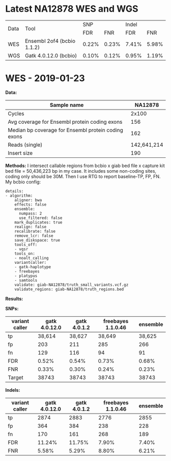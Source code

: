 # Latest NA12878 WES and WGS
<table>
    <tr><td rowspan="2">Data</td><td rowspan="2">Tool</td><td colspan="2">SNP</td><td colspan="2">Indel</td></tr>
    <tr><td>FDR</td><td>FNR</td><td>FDR</td><td>FNR</td></tr>
    <tr><td>WES</td><td>Ensembl 2of4 (bcbio 1.1.2)</td><td>0.22%</td><td>0.23%</td><td>7.41%</td><td>5.98%</td></tr>
    <tr><td>WGS</td><td>Gatk 4.0.12.0 (bcbio)</td><td>0.10%</td><td>0.12%</td><td>0.95%</td><td>1.19%</td></tr>
</table>

# WES - 2019-01-23

**Data:**

|Sample name|NA12878|
|------------------|-------------|
|Cycles|2x100|
|Avg coverage for Ensembl protein coding exons|156|
|Median bp coverage for Ensembl protein coding exons|162|
|Reads (single)|142,641,214|
|Insert size|190|

**Methods:**
I intersect callable regions from bcbio x giab bed file x capture kit bed file = 50,436,223 bp in my case. It includes some non-coding sites, coding only should be 30M. Then I use RTG to report baseline-TP, FP, FN. 
My bcbio config:
```
details:
- algorithm:
    aligner: bwa
    effects: false
    ensemble:
      numpass: 2
      use_filtered: false
    mark_duplicates: true
    realign: false
    recalibrate: false
    remove_lcr: false
    save_diskspace: true
    tools_off:
    - vqsr
    tools_on:
    - noalt_calling
    variantcaller:
    - gatk-haplotype
    - freebayes
    - platypus
    - samtools
    validate: giab-NA12878/truth_small_variants.vcf.gz
    validate_regions: giab-NA12878/truth_regions.bed
```

**Results:**

**SNPs:**

variant caller | gatk  4.0.12.0 | gatk  4.0.1.2 | freebayes  1.1.0.46 | ensemble
-- | -- | -- | -- | --
tp | 38,614 | 38,627 | 38,649 | 38,625
fp | 203 | 211 | 285 | 266
fn | 129 | 116 | 94 | 91
FDR | 0.52% | 0.54% | 0.73% | 0.68%
FNR | 0.33% | 0.30% | 0.24% | 0.23%
Target | 38743 | 38743 | 38743 | 38743

**Indels:**

variant caller | gatk  4.0.12.0 | gatk  4.0.1.2 | freebayes  1.1.0.46 | ensemble
-- | -- | -- | -- | --
tp | 2874 | 2883 | 2776 | 2855
fp | 364 | 384 | 238 | 228
fn | 170 | 161 | 268 | 189
FDR | 11.24% | 11.75% | 7.90% | 7.40%
FNR | 5.58% | 5.29% | 8.80% | 6.21%
